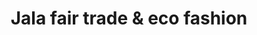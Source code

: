 ---
title: "Jala fair trade & eco fashion"
url: /regensburg/jala-fair-trade-und-eco-fashion/
shop: Kleidung
---